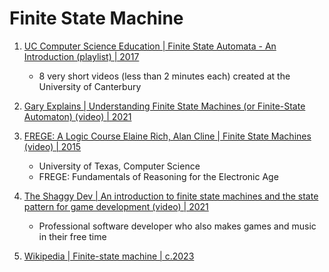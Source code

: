 # Finite State Machine

1. [UC Computer Science Education | Finite State Automata - An Introduction (playlist) | 2017](https://www.youtube.com/playlist?list=PL6A42PgbxHNQA4p1SdZYv2a9ByWIBB2KJ)
   - 8 very short videos (less than 2 minutes each) created at the University of Canterbury

1. [Gary Explains | Understanding Finite State Machines (or Finite-State Automaton) (video) | 2021](https://www.youtube.com/watch?v=2OiWs-h_M3A)

1. [FREGE: A Logic Course Elaine Rich, Alan Cline | Finite State Machines (video) | 2015](https://www.youtube.com/watch?v=lh2onWfBrxk)
   - University of Texas, Computer Science
   - FREGE: Fundamentals of Reasoning for the Electronic Age

1. [The Shaggy Dev | An introduction to finite state machines and the state pattern for game development (video) | 2021](https://www.youtube.com/watch?v=-ZP2Xm-mY4E)
   - Professional software developer who also makes games and music in their free time

1. [Wikipedia | Finite-state machine | c.2023](https://en.wikipedia.org/wiki/Finite-state_machine)


